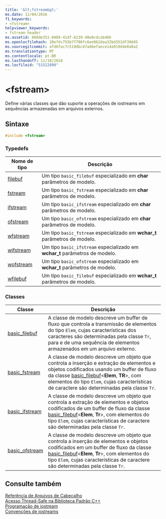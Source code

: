```yaml
---
title: '&lt;fstream&gt;'
ms.date: 11/04/2016
f1_keywords:
- <fstream>
helpviewer_keywords:
- fstream header
ms.assetid: 660de351-0489-41df-b239-40e0cdcab46b
ms.openlocfilehash: 20efdc755b7f706fc6ee962daa32bd352df39d45
ms.sourcegitcommit: afd6fac7c519dbc47a4befaece14a919d4e0a8a2
ms.translationtype: MT
ms.contentlocale: pt-BR
ms.lasthandoff: 11/10/2018
ms.locfileid: "51522890"
---
```

# <a name="ltfstreamgt"></a>&lt;fstream&gt;

Define várias classes que dão suporte a operações de iostreams em sequências armazenadas em arquivos externos.

## <a name="syntax"></a>Sintaxe

```cpp
#include <fstream>
```

### <a name="typedefs"></a>Typedefs

|Nome de tipo|Descrição|
|-|-|
|[filebuf](../standard-library/fstream-typedefs.md#filebuf)|Um tipo `basic_filebuf` especializado em **char** parâmetros de modelo.|
|[fstream](../standard-library/fstream-typedefs.md#fstream)|Um tipo `basic_fstream` especializado em **char** parâmetros de modelo.|
|[ifstream](../standard-library/fstream-typedefs.md#ifstream)|Um tipo `basic_ifstream` especializado em **char** parâmetros de modelo.|
|[ofstream](../standard-library/fstream-typedefs.md#ofstream)|Um tipo `basic_ofstream` especializado em **char** parâmetros de modelo.|
|[wfstream](../standard-library/fstream-typedefs.md#wfstream)|Um tipo `basic_fstream` especializado em **wchar_t** parâmetros de modelo.|
|[wifstream](../standard-library/fstream-typedefs.md#wifstream)|Um tipo `basic_ifstream` especializado em **wchar_t** parâmetros de modelo.|
|[wofstream](../standard-library/fstream-typedefs.md#wofstream)|Um tipo `basic_ofstream` especializado em **wchar_t** parâmetros de modelo.|
|[wfilebuf](../standard-library/fstream-typedefs.md#wfilebuf)|Um tipo `basic_filebuf` especializado em **wchar_t** parâmetros de modelo.|

### <a name="classes"></a>Classes

|Classe|Descrição|
|-|-|
|[basic_filebuf](../standard-library/basic-filebuf-class.md)|A classe de modelo descreve um buffer de fluxo que controla a transmissão de elementos do tipo `Elem`, cujas características dos caracteres são determinadas pela classe `Tr`, para e de uma sequência de elementos armazenados em um arquivo externo.|
|[basic_fstream](../standard-library/basic-fstream-class.md)|A classe de modelo descreve um objeto que controla a inserção e extração de elementos e objetos codificados usando um buffer de fluxo da classe [basic_filebuf](../standard-library/basic-filebuf-class.md)\<**Elem**,  **TR**>, com elementos do tipo `Elem`, cujas características de caractere são determinadas pela classe `Tr`.|
|[basic_ifstream](../standard-library/basic-ifstream-class.md)|A classe de modelo descreve um objeto que controla a extração de elementos e objetos codificados de um buffer de fluxo da classe [basic_filebuf](../standard-library/basic-filebuf-class.md)\<**Elem**, **Tr**>, com elementos do tipo `Elem`, cujas características de caractere são determinadas pela classe `Tr`.|
|[basic_ofstream](../standard-library/basic-ofstream-class.md)|A classe de modelo descreve um objeto que controla a inserção de elementos e objetos codificados em um buffer de fluxo da classe [basic_filebuf](../standard-library/basic-filebuf-class.md)\<**Elem**, **Tr**>, com elementos do tipo `Elem`, cujas características de caractere são determinadas pela classe `Tr`.|

## <a name="see-also"></a>Consulte também

[Referência de Arquivos de Cabeçalho](../standard-library/cpp-standard-library-header-files.md)<br/>
[Acesso Thread-Safe na Biblioteca Padrão C++](../standard-library/thread-safety-in-the-cpp-standard-library.md)<br/>
[Programação de iostream](../standard-library/iostream-programming.md)<br/>
[Convenções de iostreams](../standard-library/iostreams-conventions.md)<br/>
